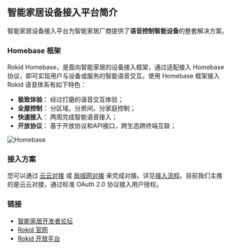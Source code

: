 ## 智能家居设备接入平台简介

智能家居设备接入平台为智能家居厂商提供了**语音控制智能设备**的整套解决方案。

### Homebase 框架

Rokid Homebase，是面向智能家居的设备接入框架，通过适配接入 Homebase 协议，即可实现用户与设备或服务的智能语音交互。使用 Homebase 框架接入 Rokid 语音体系有如下特色：

- **极致体验**： 经过打磨的语音交互体验；
- **全屋控制**： 分区域，分房间，分家庭控制；
- **快速接入**： 两周完成智能语音接入；
- **开放协议**： 基于开放协议和API接口，跨生态跨终端互联；

![Homebase](https://s.rokidcdn.com/homebase/upload/S1mEU8c6e.jpg)

### 接入方案

您可以通过 [云云对接](connect/cloud-to-cloud.md) 或 [局域网对接](connect/via-lan.md) 来完成对接。详见[接入流程](https://developer.rokid.com/docs/rokid-homebase-docs/intro/flow.html)。目前我们主推的是云云对接，通过标准 OAuth 2.0 协议接入用户授权。

### 链接

- [智能家居开发者论坛](https://developer-forum.rokid.com/c/smart-home)
- [Rokid 官网](https://www.rokid.com/)
- [Rokid 开放平台](http://developer.rokid.com/)
